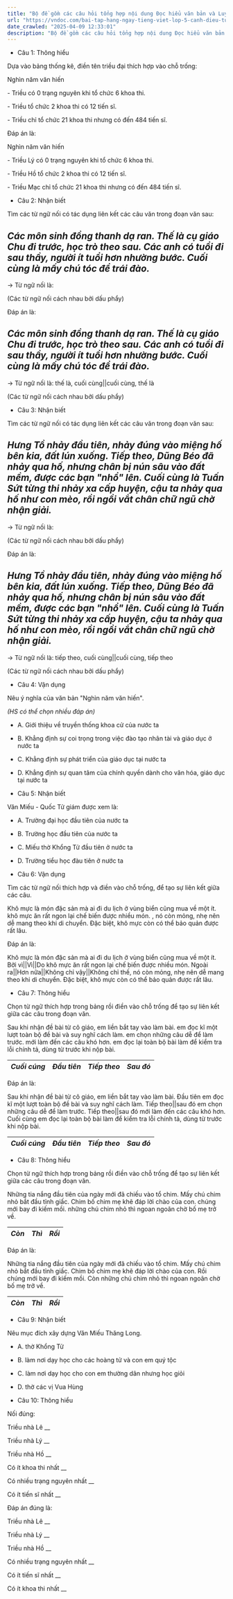 ```yaml
---
title: "Bộ đề gồm các câu hỏi tổng hợp nội dung Đọc hiểu văn bản và Luyện từ và câu được học ở Tuần 32 trong chương trình Tiếng Việt lớp 5 Tập 2 Cánh Diều"
url: "https://vndoc.com/bai-tap-hang-ngay-tieng-viet-lop-5-canh-dieu-tuan-32-thu-3-338234"
date_crawled: "2025-04-09 12:33:01"
description: "Bộ đề gồm các câu hỏi tổng hợp nội dung Đọc hiểu văn bản và Luyện từ và câu được học ở Tuần 32 trong chương trình Tiếng Việt lớp 5 Tập 2 Cánh Diều"
---
```


* Câu 1:  Thông hiểu

Dựa vào bảng thống kê, điền tên triều đại thích hợp vào chỗ trống:

Nghìn năm văn hiến

\- Triều  có 0 trạng nguyên khi tổ chức 6 khoa thi.

\- Triều  tổ chức 2 khoa thi có 12 tiến sĩ.

\- Triều  chỉ tổ chức 21 khoa thi nhưng có đến 484 tiến sĩ.

Đáp án là:

Nghìn năm văn hiến

\- Triều Lý có 0 trạng nguyên khi tổ chức 6 khoa thi.

\- Triều Hồ tổ chức 2 khoa thi có 12 tiến sĩ.

\- Triều Mạc chỉ tổ chức 21 khoa thi nhưng có đến 484 tiến sĩ.

* Câu 2:  Nhận biết

Tìm các từ ngữ nối có tác dụng liên kết các câu văn trong đoạn văn sau:

_Các môn sinh đồng thanh dạ ran. Thế là cụ giáo Chu đi trước, học trò theo sau. Các anh có tuổi đi sau thầy, người ít tuổi hơn nhường bước. Cuối cùng là mấy chú tóc để trái đào._  
---  
  
→ Từ ngữ nối là: 

(Các từ ngữ nối cách nhau bởi dấu phẩy)

Đáp án là:

_Các môn sinh đồng thanh dạ ran. Thế là cụ giáo Chu đi trước, học trò theo sau. Các anh có tuổi đi sau thầy, người ít tuổi hơn nhường bước. Cuối cùng là mấy chú tóc để trái đào._  
---  
  
→ Từ ngữ nối là: thế là, cuối cùng||cuối cùng, thế là

(Các từ ngữ nối cách nhau bởi dấu phẩy)

* Câu 3:  Nhận biết

Tìm các từ ngữ nối có tác dụng liên kết các câu văn trong đoạn văn sau:

_Hưng Tồ nhảy đầu tiên, nhảy đúng vào miệng hố bên kia, đất lún xuống. Tiếp theo, Dũng Béo đã nhảy qua hố, nhưng chân bị nún sâu vào đất mềm, được các bạn "nhổ" lên. Cuối cùng là Tuấn Sứt từng thi nhảy xa cấp huyện, cậu ta nhảy qua hố như con mèo, rồi ngồi vắt chân chữ ngũ chờ nhận giải._  
---  
  
→ Từ ngữ nối là: 

(Các từ ngữ nối cách nhau bởi dấu phẩy)

Đáp án là:

_Hưng Tồ nhảy đầu tiên, nhảy đúng vào miệng hố bên kia, đất lún xuống. Tiếp theo, Dũng Béo đã nhảy qua hố, nhưng chân bị nún sâu vào đất mềm, được các bạn "nhổ" lên. Cuối cùng là Tuấn Sứt từng thi nhảy xa cấp huyện, cậu ta nhảy qua hố như con mèo, rồi ngồi vắt chân chữ ngũ chờ nhận giải._  
---  
  
→ Từ ngữ nối là: tiếp theo, cuối cùng||cuối cùng, tiếp theo

(Các từ ngữ nối cách nhau bởi dấu phẩy)

* Câu 4:  Vận dụng

Nêu ý nghĩa của văn bản "Nghìn năm văn hiến".

_(HS có thể chọn nhiều đáp án)_

  * A. Giới thiệu về truyền thống khoa cử của nước ta 
  * B. Khẳng định sự coi trọng trong việc đào tạo nhân tài và giáo dục ở nước ta 
  * C. Khẳng định sự phát triển của giáo dục tại nước ta 
  * D. Khẳng định sự quan tâm của chính quyền dành cho văn hóa, giáo dục tại nước ta 



* Câu 5:  Nhận biết

Văn Miếu - Quốc Tử giám được xem là:

  * A. Trường đại học đầu tiên của nước ta 
  * B. Trường học đầu tiên của nước ta 
  * C. Miếu thờ Khổng Tử đầu tiên ở nước ta 
  * D. Trường tiểu học đàu tiên ở nước ta 



* Câu 6:  Vận dụng

Tìm các từ ngữ nối thích hợp và điền vào chỗ trống, để tạo sự liên kết giữa các câu.

Khô mực là món đặc sản mà ai đi du lịch ở vùng biển cũng mua về một ít.  khô mực ăn rất ngon lại chế biến được nhiều món. , nó còn mỏng, nhẹ nên dễ mang theo khi di chuyển. Đặc biệt, khô mực còn có thể bảo quản được rất lâu.

Đáp án là:

Khô mực là món đặc sản mà ai đi du lịch ở vùng biển cũng mua về một ít. Bởi vì||Vì||Do khô mực ăn rất ngon lại chế biến được nhiều món. Ngoài ra||Hơn nữa||Không chỉ vậy||Không chỉ thế, nó còn mỏng, nhẹ nên dễ mang theo khi di chuyển. Đặc biệt, khô mực còn có thể bảo quản được rất lâu.

* Câu 7:  Thông hiểu

Chọn từ ngữ thích hợp trong bảng rồi điền vào chỗ trống để tạo sự liên kết giữa các câu trong đoạn văn.

Sau khi nhận đề bài từ cô giáo, em liền bắt tay vào làm bài.  em đọc kĩ một lượt toàn bộ đề bài và suy nghĩ cách làm.  em chọn những câu dễ để làm trước.  mới làm đến các câu khó hơn.  em đọc lại toàn bộ bài làm để kiểm tra lỗi chính tả, dùng từ trước khi nộp bài.

_Cuối cúng_|  _Đầu tiên_|  _Tiếp theo_|  _Sau đó_  
---|---|---|---  
  
Đáp án là:

Sau khi nhận đề bài từ cô giáo, em liền bắt tay vào làm bài. Đầu tiên em đọc kĩ một lượt toàn bộ đề bài và suy nghĩ cách làm. Tiếp theo||sau đó em chọn những câu dễ để làm trước. Tiếp theo||sau đó mới làm đến các câu khó hơn. Cuối cùng em đọc lại toàn bộ bài làm để kiểm tra lỗi chính tả, dùng từ trước khi nộp bài.

_Cuối cúng_|  _Đầu tiên_|  _Tiếp theo_|  _Sau đó_  
---|---|---|---  
  
* Câu 8:  Thông hiểu

Chọn từ ngữ thích hợp trong bảng rồi điền vào chỗ trống để tạo sự liên kết giữa các câu trong đoạn văn.

Những tia nắng đầu tiên của ngày mới đã chiếu vào tổ chim. Mấy chú chim nhỏ bắt đầu tỉnh giấc. Chim bố chim mẹ khẽ đáp lời chào của con.  chúng mới bay đi kiếm mồi. những chú chim nhỏ thì ngoan ngoãn chờ bố mẹ trở về.

_Còn_|  _Thì_|  _Rồi_  
---|---|---  
  
Đáp án là:

Những tia nắng đầu tiên của ngày mới đã chiếu vào tổ chim. Mấy chú chim nhỏ bắt đầu tỉnh giấc. Chim bố chim mẹ khẽ đáp lời chào của con. Rồi chúng mới bay đi kiếm mồi.  Còn những chú chim nhỏ thì ngoan ngoãn chờ bố mẹ trở về.

_Còn_|  _Thì_|  _Rồi_  
---|---|---  
  
* Câu 9:  Nhận biết

Nêu mục đích xây dựng Văn Miếu Thăng Long.

  * A. thờ Khổng Tử 
  * B. làm nơi dạy học cho các hoàng tử và con em quý tộc 
  * C. làm nơi dạy học cho con em thường dân nhưng học giỏi 
  * D. thờ các vị Vua Hùng 



* Câu 10:  Thông hiểu

Nối đúng:

Triều nhà Lê  __

Triều nhà Lý __

Triều nhà Hồ __

Có ít khoa thi nhất __

Có nhiều trạng nguyên nhất __

Có ít tiến sĩ nhất __

Đáp án đúng là:

Triều nhà Lê __

Triều nhà Lý __

Triều nhà Hồ __

Có nhiều trạng nguyên nhất __

Có ít tiến sĩ nhất __

Có ít khoa thi nhất __
